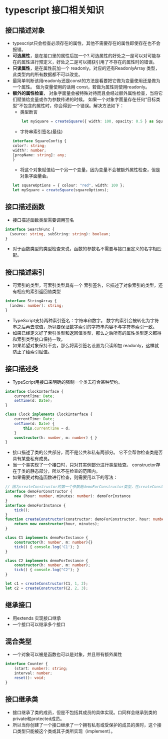 # typescript 接口相关知识
## 接口描述对象
- typescript只会检查必须存在的属性，其他不需要存在的属性即使存在也不会报错。
- **可选属性**，是在接口里的属性后加一个?.可选属性的好处之一是可以对可能存在的属性进行预定义，好处之二是可以捕获引用了不存在的属性时的错误。
- **只读属性**，是在属性前加一个 readonly。对应的还有ReadonlyArray<T> 类型，此类型内的所有数据都不可以改变。
- 最简单判断该用readonly还是const的方法是看要把它做为变量使用还是做为一个属性。 做为变量使用的话用 const，若做为属性则使用readonly。
- **额外的属性检查**， 对象字面量会被特殊对待而且会经过额外属性检查，当将它们赋值给变量或作为参数传递的时候。 如果一个对象字面量存在任何“目标类型”不包含的属性时，你会得到一个错误。解决方法如下：
    - 类型断言
    ```ts
        let mySquare = createSquare({ width: 100, opacity: 0.5 } as SquareConfig);
    ```
    - 字符串索引签名(最佳)
    ```ts
    interface SquareConfig {
    color?: string;
    width?: number;
    [propName: string]: any;
    }
    ```
    - 将这个对象赋值给一个另一个变量，因为变量不会被额外属性检查，但是对象字面量会。
    ```ts
    let squareOptions = { colour: "red", width: 100 };
    let mySquare = createSquare(squareOptions);
    ```
## 接口描述函数
- 接口描述函数类型需要调用签名
```ts
interface SearchFunc {
  (source: string, subString: string): boolean;
}
```
- 对于函数类型的类型检查来说，函数的参数名不需要与接口里定义的名字相匹配。

## 接口描述索引
- 可索引的类型，可索引类型具有一个 索引签名，它描述了对象索引的类型，还有相应的索引返回值类型
```ts
interface StringArray {
  [index: number]: string;
}
```
- TypeScript支持两种索引签名：字符串和数字。 数字的索引会被转化为字符串之后再去取值，所以要保证数字索引的字符串内容不与字符串索引一致。
- 如果已经定义好了索引类型和返回值类型，那么之后所有的属性类型定义都得和索引类型接口保持一致。
- 如果希望对象保持不变，那么将索引签名设置为只读即加 readonly，这样就防止了给索引赋值。

## 接口描述类
- TypeScript用接口来明确的强制一个类去符合某种契约。
```ts
interface ClockInterface {
    currentTime: Date;
    setTime(d: Date);
}

class Clock implements ClockInterface {
    currentTime: Date;
    setTime(d: Date) {
        this.currentTime = d;
    }
    constructor(h: number, m: number) { }
}
```
- 接口描述了类的公共部分，而不是公共和私有两部分。 它不会帮你检查类是否具有某些私有成员。
- 当一个类实现了一个接口时，只对其实例部分进行类型检查。 constructor存在于类的静态部分，所以不在检查的范围内。
- 如果需要对构造函数进行检查，则需要用以下的写法：
```ts
// 因为createConstructor的第一个参数是demoForConstructor类型，在createConstructor(C1, 1, 2)里，会检查C1是否符合构造函数签名。
interface demoForConstructor {
    new (hour: number, minutes: number): demoForInstance
}
interface demoForInstance {
    tick();
}
function createConstructor(constructor: demoForConstructor, hour: number, minutes: number) : demoForInstance {
    return new constructor(hour, minutes);
}

class C1 implements demoForInstance {
    constructor(h: number, m: number){}
    tick() { console.log('C1'); }
}

class C2 implements demoForInstance {
    constructor(h: number, m: number);
    tick() { console.log("C2"); }
}

let c1 = createConstructor(C1, 1, 2);
let c2 = createConstructor(C2, 2, 3);

```

## 继承接口
- 用extends 实现接口继承
- 一个接口可以继承多个接口

## 混合类型
- 一个对象可以被是函数也可以是对象，并且带有额外属性
```ts
interface Counter {
    (start: number): string;
    interval: number;
    reset(): void;
}
```

## 接口继承类
- 接口继承了类的成员，但是不包括其成员的具体实现。口同样会继承到类的private和protected成员。
- 所以当你创建了一个接口继承了一个拥有私有或受保护的成员的类时，这个接口类型只能被这个类或其子类所实现（implement）。